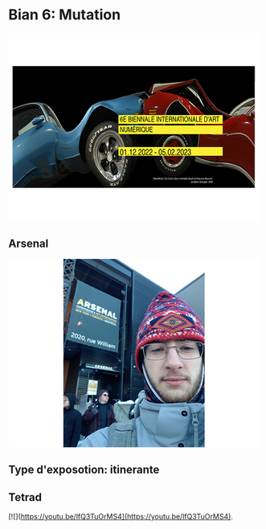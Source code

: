 # Bian 6: Mutation
![](media/good_size_pics/Image_bian.png)

## Arsenal
![](media/good_size_pics/devant_aresenal.png)

## Type d'exposotion: itinerante

## Tetrad

[![](https://youtu.be/lfQ3TuOrMS4](https://youtu.be/lfQ3TuOrMS4).
